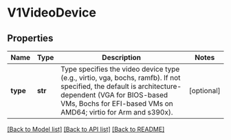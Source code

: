 # V1VideoDevice

## Properties
Name | Type | Description | Notes
------------ | ------------- | ------------- | -------------
**type** | **str** | Type specifies the video device type (e.g., virtio, vga, bochs, ramfb). If not specified, the default is architecture-dependent (VGA for BIOS-based VMs, Bochs for EFI-based VMs on AMD64; virtio for Arm and s390x). | [optional] 

[[Back to Model list]](../README.md#documentation-for-models) [[Back to API list]](../README.md#documentation-for-api-endpoints) [[Back to README]](../README.md)



